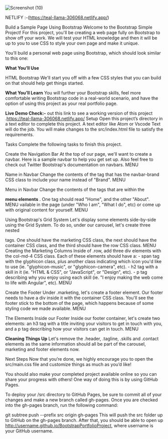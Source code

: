 ![Screenshot (10)](https://github.com/ADItya0367/Bootstrap-Project-Third/assets/113133103/479d8d58-3b9a-40e1-adc7-217fcd3b7cad)


NETLIFY :-(https://teal-llama-306068.netlify.app/)

Build a Sample Page Using Bootstrap Welcome to the Bootstrap Simple Project! For this project, you'll be creating a web page fully on Bootstrap to show off your work. We will test your HTML knowledge and then it will be up to you to use CSS to style your own page and make it unique.

You’ll build a personal web page using Bootstrap, which should look similar to this one:

**What You’ll Use**

HTML Bootstrap We'll start you off with a few CSS styles that you can build on that should help get things started.

**What You’ll Learn** 
You will further your Bootstrap skills, feel more comfortable writing Bootstrap code in a real-world scenario, and have the option of using this project as your real portfolio page.

**Live Demo Check:-**
out this link to see a working version of this project .https://teal-llama-306068.netlify.app/ Setup Open this project’s directory in a text editor to complete this project. A text editor like Atom or Vscode Text will do the job. You will make changes to the src/index.html file to satisfy the requirements.

Tasks Complete the following tasks to finish this project.

Create the Navigation Bar At the top of our page, we'll want to create a navbar. Here is a sample navbar to help you get set up. Also feel free to check out Twitter Bootstrap's documentation on navbars. MENU

Name in Navbar Change the contents of the tag that has the navbar-brand CSS class to include your name instead of "Brand". MENU

Menu in Navbar Change the contents of the tags that are within the

**menu elements**
. One tag should read "Home", and the other "About". MENU
vailable in the page (under "Who I am", "What I do", etc) or come up with original content for yourself. MENU

Using Bootstrap's Grid System Let's display some elements side-by-side using the Grid System. To do so, under our carousel, let's create three nested

tags. One should have the marketing CSS class, the next should have the container CSS class, and the third should have the row CSS class. MENU
Creating the Marketing Columns Inside of .row, add three div elements with the col-md-4 CSS class. Each of these elements should have a: - span tag with the glyphicon class, plus another class indicating which icon you'd like to use (ie. "glyphicon-music", or "glyphicon-camera", etc). - h2 tag with a skill in it (ie. "HTML & CSS", or "JavaScript", or "Design", etc). - p tag describing why you enjoy using each skill (ie. "I enjoy making the web come to life with Angular", etc). MENU

Create the Footer Under .marketing, let's create a footer element. Our footer needs to have a div inside it with the container CSS class. You'll see the footer stick to the bottom of the page, which happens because of some styling code we made available. MENU

The Elements Inside our Footer Inside our footer container, let's create two elements: an h3 tag with a title inviting your visitors to get in touch with you, and a p tag describing how your visitors can get in touch. MENU

**Cleaning Things Up** 
Let's remove the .header, .tagline, .skills and .contact elements as the same information should all be part of the carousel, marketing and footer elements now.

Next Steps Now that you’re done, we highly encourage you to open the src/main.css file and customize things as much as you’d like!

You should also make your completed project available online so you can share your progress with others! One way of doing this is by using GitHub Pages.

To deploy your /src directory to GitHub Pages, be sure to commit all of your changes and make a new branch called gh-pages. Once you are checked into the gh-pages branch, run the following command:

git subtree push --prefix src origin gh-pages This will push the src folder up to GitHub on the gh-pages branch. After that, you should be able to open up http://username.github.io/BootstrapPortfolioProject, where username is your GitHub username.
